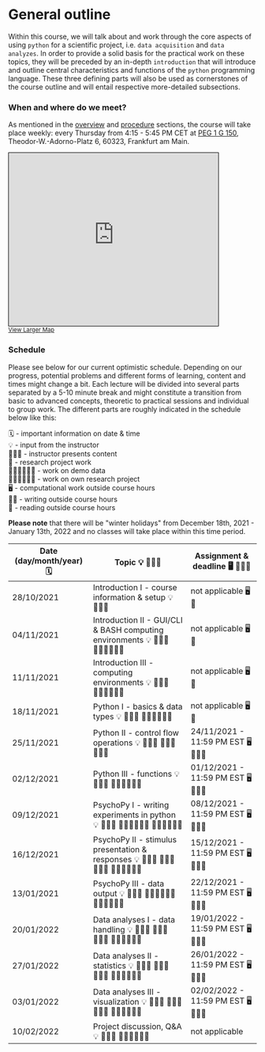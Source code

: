 # General outline
Within this course, we will talk about and work through the core aspects of using `python` for a scientific project, i.e. `data acquisition` and `data analyzes`. 
In order to provide a solid basis for the practical work on these topics, they will be preceded by an in-depth `introduction` that will introduce and outline central characteristics and functions of the `python` programming language.
These three defining parts will also be used as cornerstones of the course outline and will entail respective more-detailed subsections.


### When and where do we meet?

As mentioned in the [overview]() and [procedure]() sections, the course will take place weekly: every Thursday from 4:15 - 5:45 PM CET at [PEG 1 G 150](https://qis.server.uni-frankfurt.de/qisserver/rds?state=verpublish&status=init&vmfile=no&moduleCall=webInfo&publishConfFile=webInfoRaum&publishSubDir=raum&keep=y&raum.rgid=6097), Theodor-W.-Adorno-Platz 6, 60323, Frankfurt am Main. 

<iframe width="425" height="350" frameborder="0" scrolling="no" marginheight="0" marginwidth="0" src="https://www.openstreetmap.org/export/embed.html?bbox=8.661464452743532%2C50.12589530933526%2C8.67423176765442%2C50.130778644149046&amp;layer=mapnik&amp;marker=50.12833703902714%2C8.667848110198975" style="border: 1px solid black"></iframe><br/><small><a href="https://www.openstreetmap.org/?mlat=50.12834&amp;mlon=8.66785#map=17/50.12834/8.66785">View Larger Map</a></small>

### Schedule

Please see below for our current optimistic schedule. Depending on our progress, potential problems and different forms of learning, content and times might change a bit. Each lecture will be divided into several parts separated by a 5-10 minute break and might constitute a transition from basic to advanced concepts, theoretic to practical sessions and individual to group work. The different parts are roughly indicated in the schedule below like this:

🗓 - important information on date & time  
💡 - input from the instructor  
👨🏻‍🏫 - instructor presents content  
🥼 - research project work  
🧑🏽‍💻🧑🏾‍💻 - work on demo data  
🧑🏿‍🔬👩🏻‍🔬 - work on own research project  
🖥️ - computational work outside course hours  
✍🏽 - writing outside course hours  
📖 - reading outside course hours  


**Please note** that there will be "winter holidays" from December 18th, 2021 - January 13th, 2022 and no classes will take place within this time period.  

| Date (day/month/year) 🗓         | Topic 💡 👨🏻‍🏫   | Assignment & deadline 🖥️ ✍🏽📖 |
|--------------|-----------|------------|
| 28/10/2021 | Introduction I - course information & setup 💡 👨🏻‍🏫  |  not applicable  🖥️ 📖     |
| 04/11/2021 | Introduction II - GUI/CLI & BASH computing environments 💡 👨🏻‍🏫 🧑🏽‍💻🧑🏾‍💻 |  not applicable  🖥️ 📖 |
| 11/11/2021 | Introduction III - computing environments 💡 👨🏻‍🏫 🧑🏽‍💻🧑🏾‍💻 |  not applicable  🖥️ 📖 |
| 18/11/2021 | Python I - basics & data types 💡 👨🏻‍🏫 🧑🏽‍💻🧑🏾‍💻  |  not applicable  🖥️ 📖 |
| 25/11/2021 | Python II - control flow operations 💡 👨🏻‍🏫 🧑🏽‍💻🧑🏾‍💻  |  24/11/2021 - 11:59 PM EST 🖥️ ✍🏽📖     |
| 02/12/2021 | Python III - functions 💡 👨🏻‍🏫 🧑🏽‍💻🧑🏾‍💻  |  01/12/2021 - 11:59 PM EST  🖥️ ✍🏽📖  |
| 09/12/2021 | PsychoPy I - writing experiments in python 💡 👨🏻‍🏫 🧑🏽‍💻🧑🏾‍💻 🧑🏿‍🔬👩🏻‍🔬 |  08/12/2021 - 11:59 PM EST  🖥️ ✍🏽📖   |
| 16/12/2021 | PsychoPy II - stimulus presentation & responses 💡 👨🏻‍🏫 🧑🏽‍💻🧑🏾‍💻 🧑🏿‍🔬👩🏻‍🔬   |  15/12/2021 - 11:59 PM EST 🖥️ ✍🏽📖 |
| 13/01/2021 | PsychoPy III - data output 💡 👨🏻‍🏫 🧑🏽‍💻🧑🏾‍💻 🧑🏿‍🔬👩🏻‍🔬  |  22/12/2021 - 11:59 PM EST 🖥️ ✍🏽📖 |
| 20/01/2022 | Data analyses I - data handling 💡 👨🏻‍🏫 🧑🏽‍💻🧑🏾‍💻 🧑🏿‍🔬👩🏻‍🔬  | 19/01/2022 - 11:59 PM EST 🖥️ ✍🏽📖 |
| 27/01/2022 | Data analyses II - statistics 💡 👨🏻‍🏫 🧑🏽‍💻🧑🏾‍💻 🧑🏿‍🔬👩🏻‍🔬  | 26/01/2022 - 11:59 PM EST  🖥️ ✍🏽📖 |
| 03/01/2022 | Data analyses III - visualization 💡 👨🏻‍🏫 🧑🏽‍💻🧑🏾‍💻 🧑🏿‍🔬👩🏻‍🔬  | 02/02/2022 - 11:59 PM EST 🖥️ ✍🏽📖 |
| 10/02/2022 | Project discussion, Q&A 💡 👨🏻‍🏫 🧑🏽‍💻🧑🏾‍💻  |  not applicable      |